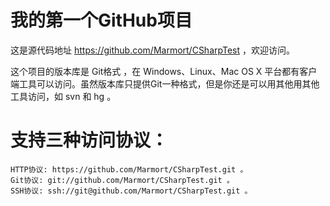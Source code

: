 ﻿# 我的第一个GitHub项目

这是源代码地址 https://github.com/Marmort/CSharpTest ，欢迎访问。

这个项目的版本库是 Git格式 ，在 Windows、Linux、Mac OS X 平台都有客户端工具可以访问。虽然版本库只提供Git一种格式，但是你还是可以用其他用其他工具访问，如 svn 和 hg 。

# 支持三种访问协议：

    HTTP协议: https://github.com/Marmort/CSharpTest.git 。
    Git协议: git://github.com/Marmort/CSharpTest.git 。
    SSH协议: ssh://git@github.com/Marmort/CSharpTest.git 。
    
